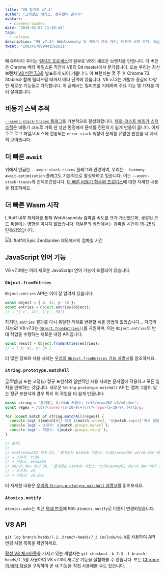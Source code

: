 ```yaml
---
title: "V8 릴리즈 v7.3"
author: "크레멘스 배커스, 컴파일러 관리자"
avatars: 
  - clemens-backes
date: "2019-02-07 11:30:42"
tags: 
  - release
description: "V8 v7.3는 WebAssembly 및 비동기 성능 개선, 비동기 스택 추적, Object.fromEntries, String#matchAll 등을 포함하여 많은 새로운 기능을 제공합니다!"
tweet: "1093457099441561611"
---
```

매 6주마다 우리는 [릴리즈 프로세스](/docs/release-process)의 일부로 V8의 새로운 브랜치를 만듭니다. 각 버전은 Chrome 베타 마일스톤 직전에 V8의 Git master에서 분기됩니다. 오늘 우리는 최신 브랜치 [V8 버전 7.3](https://chromium.googlesource.com/v8/v8.git/+log/branch-heads/7.3)을 발표하게 되어 기쁩니다. 이 브랜치는 몇 주 후 Chrome 73 Stable과 함께 릴리즈될 때까지 베타 단계에 있습니다. V8 v7.3는 개발자 중심의 다양한 새로운 기능들로 가득합니다. 이 글에서는 릴리즈를 기대하며 주요 기능 몇 가지를 미리 살펴봅니다.

<!--truncate-->
## 비동기 스택 추적

[`--async-stack-traces` 플래그](/blog/fast-async#improved-developer-experience)를 기본적으로 활성화합니다. [제로-코스트 비동기 스택 추적](https://bit.ly/v8-zero-cost-async-stack-traces)은 비동기 코드로 가득 찬 생산 환경에서 문제를 진단하기 쉽게 만들어 줍니다. 이제 주로 로그 파일/서비스에 전송되는 `error.stack` 속성이 문제를 유발한 원인을 더 자세히 보여줍니다.

## 더 빠른 `await`

위에서 언급한 `--async-stack-traces` 플래그와 관련하여, 우리는 `--harmony-await-optimization` 플래그도 기본적으로 활성화하고 있습니다. 이는 `--async-stack-traces`의 전제조건입니다. [더 빠른 비동기 함수와 프로미스](/blog/fast-async#await-under-the-hood)에 대한 자세한 내용을 참조하세요.

## 더 빠른 Wasm 시작

Liftoff 내부 최적화를 통해 WebAssembly 컴파일 속도를 크게 개선했으며, 생성된 코드 품질에는 영향을 미치지 않았습니다. 대부분의 작업에서는 컴파일 시간이 15–25% 단축되었습니다.

![Liftoff의 [Epic ZenGarden 데모](https://s3.amazonaws.com/mozilla-games/ZenGarden/EpicZenGarden.html)에서의 컴파일 시간](/_img/v8-release-73/liftoff-epic.svg)

## JavaScript 언어 기능

V8 v7.3에는 여러 새로운 JavaScript 언어 기능이 포함되어 있습니다.

### `Object.fromEntries`

`Object.entries` API는 이미 잘 알려져 있습니다:

```js
const object = { x: 42, y: 50 };
const entries = Object.entries(object);
// → [['x', 42], ['y', 50]]
```

하지만, `entries` 결과를 다시 동일한 객체로 변환할 쉬운 방법이 없었습니다... 지금까지는요! V8 v7.3는 [`Object.fromEntries()`](/features/object-fromentries)를 지원하며, 이는 `Object.entries`의 반대 작업을 수행하는 새로운 내장 API입니다:

```js
const result = Object.fromEntries(entries);
// → { x: 42, y: 50 }
```

더 많은 정보와 사용 사례는 [우리의 `Object.fromEntries` 기능 설명서](/features/object-fromentries)를 참조하세요.

### `String.prototype.matchAll`

글로벌(`g`) 또는 고정(`y`) 정규 표현식의 일반적인 사용 사례는 문자열에 적용하고 모든 일치를 반복하는 것입니다. 새로운 `String.prototype.matchAll` API는 캡처 그룹이 있는 정규 표현식의 경우 특히 이 작업을 더 쉽게 만듭니다:

```js
const string = '즐겨찾는 GitHub 저장소: tc39/ecma262 v8/v8.dev';
const regex = /\b(?<owner>[a-z0-9]+)\/(?<repo>[a-z0-9\.]+)\b/g;

for (const match of string.matchAll(regex)) {
  console.log(`${match[0]} 위치 ${match.index}, '${match.input}'에서 찾음`);
  console.log(`→ 소유자: ${match.groups.owner}`);
  console.log(`→ 저장소: ${match.groups.repo}`);
}

// 출력:
//
// tc39/ecma262 위치 23, '즐겨찾는 GitHub 저장소: tc39/ecma262 v8/v8.dev'에서 찾음
// → 소유자: tc39
// → 저장소: ecma262
// v8/v8.dev 위치 36, '즐겨찾는 GitHub 저장소: tc39/ecma262 v8/v8.dev'에서 찾음
// → 소유자: v8
// → 저장소: v8.dev
```

더 자세한 내용은 [우리의 `String.prototype.matchAll` 설명서](/features/string-matchall)를 읽어보세요.

### `Atomics.notify`

`Atomics.wake`는 최근 [명세 변경](https://github.com/tc39/ecma262/pull/1220)에 따라 `Atomics.notify`로 이름이 변경되었습니다.

## V8 API

`git log branch-heads/7.2..branch-heads/7.3 include/v8.h`를 사용하여 API 변경 사항 목록을 확인하세요.

[활성 V8 체크아웃](/docs/source-code#using-git)을 가지고 있는 개발자는 `git checkout -b 7.3 -t branch-heads/7.3`를 사용하여 V8 v7.3의 새로운 기능을 실험해볼 수 있습니다. 또는 [Chrome의 베타 채널](https://www.google.com/chrome/browser/beta.html)을 구독하여 곧 새 기능을 직접 사용해볼 수도 있습니다.
